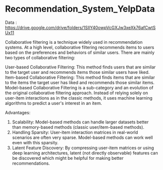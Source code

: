 ﻿# Recommendation_System_YelpData
Data : https://drive.google.com/drive/folders/1SIlY40owpVcGXJw3xeXk76afCwtSUx11

Collaborative filtering is a technique widely used in recommendation systems. At a high level, collaborative filtering recommends items to users based on the preferences and behaviors of similar users. There are mainly two types of collaborative filtering:

User-based Collaborative Filtering: This method finds users that are similar to the target user and recommends items those similar users have liked.
Item-based Collaborative Filtering: This method finds items that are similar to the items the target user has liked and recommends those similar items.
Model-based Collaborative Filtering is a sub-category and an evolution of the original collaborative filtering approach. Instead of relying solely on user-item interactions as in the classic methods, it uses machine learning algorithms to predict a user's interest in an item.

Advantages:
1. Scalability: Model-based methods can handle larger datasets better than memory-based methods (classic user/item-based methods).
2. Handling Sparsity: User-item interaction matrices in real-world scenarios are often very sparse. Model-based methods can work well even with this sparsity.
3. Latent Feature Discovery: By compressing user-item matrices or using deep learning architectures, latent (not directly observable) features can be discovered which might be helpful for making better recommendations.
